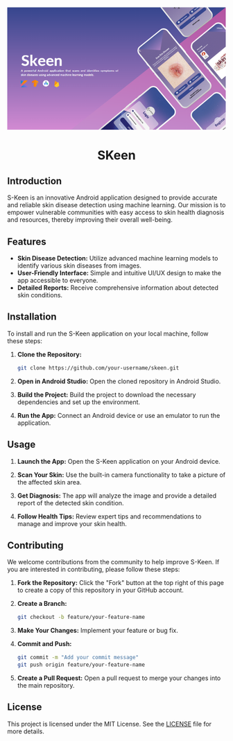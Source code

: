 <img src="Cover.png" alt="SKeen">

<h1 align="center">SKeen</h1>

## Introduction
S-Keen is an innovative Android application designed to provide accurate and reliable skin disease detection using machine learning. Our mission is to empower vulnerable communities with easy access to skin health diagnosis and resources, thereby improving their overall well-being.

## Features
- **Skin Disease Detection:** Utilize advanced machine learning models to identify various skin diseases from images.
- **User-Friendly Interface:** Simple and intuitive UI/UX design to make the app accessible to everyone.
- **Detailed Reports:** Receive comprehensive information about detected skin conditions.

## Installation
To install and run the S-Keen application on your local machine, follow these steps:
1. **Clone the Repository:**
    ```bash
    git clone https://github.com/your-username/skeen.git
    ```
    
2. **Open in Android Studio:**
    Open the cloned repository in Android Studio.
   
4. **Build the Project:**
    Build the project to download the necessary dependencies and set up the environment.
   
6. **Run the App:**
    Connect an Android device or use an emulator to run the application.

## Usage
1. **Launch the App:**
   Open the S-Keen application on your Android device.

2. **Scan Your Skin:**
   Use the built-in camera functionality to take a picture of the affected skin area.

3. **Get Diagnosis:**
   The app will analyze the image and provide a detailed report of the detected skin condition.

4. **Follow Health Tips:**
   Review expert tips and recommendations to manage and improve your skin health.

## Contributing
We welcome contributions from the community to help improve S-Keen. If you are interested in contributing, please follow these steps:

1. **Fork the Repository:**
    Click the "Fork" button at the top right of this page to create a copy of this repository in your GitHub account.

2. **Create a Branch:**
    ```bash
    git checkout -b feature/your-feature-name
    ```

3. **Make Your Changes:**
    Implement your feature or bug fix.

4. **Commit and Push:**
    ```bash
    git commit -m "Add your commit message"
    git push origin feature/your-feature-name
    ```

5. **Create a Pull Request:**
    Open a pull request to merge your changes into the main repository.

## License
This project is licensed under the MIT License. See the [LICENSE](LICENSE) file for more details.
